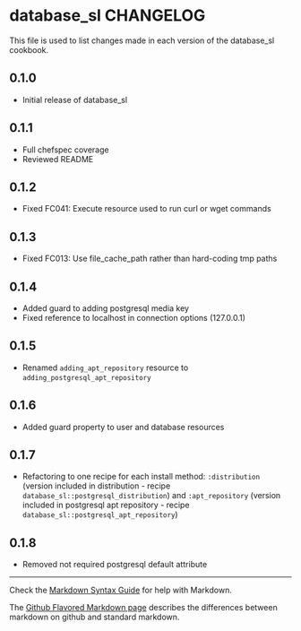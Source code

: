database_sl CHANGELOG
=====================

This file is used to list changes made in each version of the database_sl cookbook.

0.1.0
-----
- Initial release of database_sl

0.1.1
-----
- Full chefspec coverage
- Reviewed README

0.1.2
-----
- Fixed FC041: Execute resource used to run curl or wget commands

0.1.3
-----
- Fixed FC013: Use file_cache_path rather than hard-coding tmp paths

0.1.4
-----
- Added guard to adding postgresql media key
- Fixed reference to localhost in connection options (127.0.0.1)

0.1.5
-----
- Renamed `adding_apt_repository` resource to `adding_postgresql_apt_repository`

0.1.6
-----
- Added guard property to user and database resources

0.1.7
-----

- Refactoring to one recipe for each install method: `:distribution` (version
  included in distribution - recipe `database_sl::postgresql_distribution`) and
  `:apt_repository` (version included in postgresql apt repository - recipe
  `database_sl::postgresql_apt_repository`)

0.1.8
-----
- Removed not required postgresql default attribute

- - -
Check the [Markdown Syntax Guide](http://daringfireball.net/projects/markdown/syntax) for help with Markdown.

The [Github Flavored Markdown page](http://github.github.com/github-flavored-markdown/) describes the differences between markdown on github and standard markdown.
